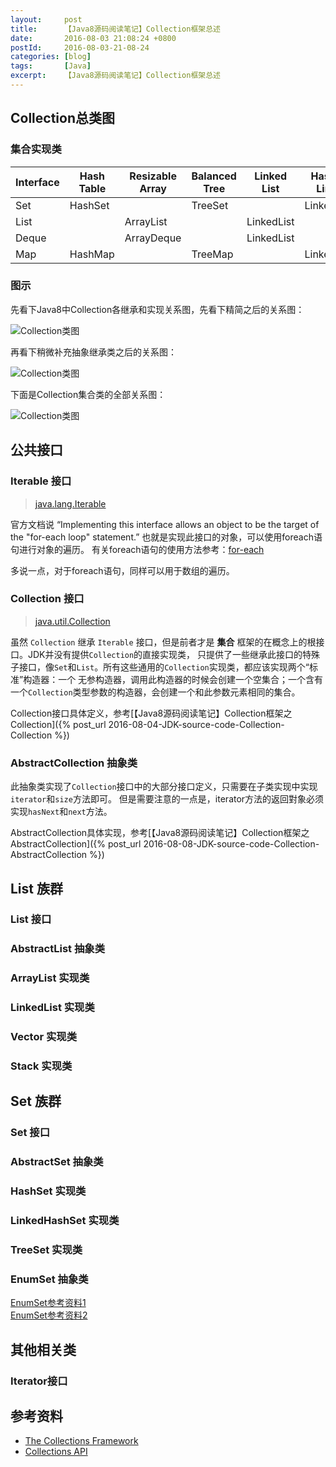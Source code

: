 ```yaml
---
layout:     post
title:      【Java8源码阅读笔记】Collection框架总述
date:       2016-08-03 21:08:24 +0800
postId:     2016-08-03-21-08-24
categories: [blog]
tags:       [Java]
excerpt:    【Java8源码阅读笔记】Collection框架总述
---
```


## Collection总类图

### 集合实现类


Interface   |   Hash Table  |   Resizable Array |   Balanced Tree   |   Linked List     |   Hash Table + Linked List
----|----|----|----|----|----
Set         |   HashSet     |                   |  TreeSet          |                   |   LinkedHashSet   
List        |               |   ArrayList       |                   |   LinkedList      | 
Deque       |               |   ArrayDeque      |                   |   LinkedList      |    
Map         |   HashMap     |                   |  TreeMap          |                   |   LinkedHashMap

### 图示
先看下Java8中Collection各继承和实现关系图，先看下精简之后的关系图：

![Collection类图](/image/post/2016/08/03/20160803-Collection01.png)

再看下稍微补充抽象继承类之后的关系图：

![Collection类图](/image/post/2016/08/03/20160803-Collection02.png)

下面是Collection集合类的全部关系图：

![Collection类图](/image/post/2016/08/03/20160803-Collection03.png)


## 公共接口

### Iterable 接口

> [java.lang.Iterable](https://docs.oracle.com/javase/8/docs/api/java/lang/Iterable.html)

官方文档说 “Implementing this interface allows an object to be the target of the "for-each loop" statement.”
也就是实现此接口的对象，可以使用foreach语句进行对象的遍历。
有关foreach语句的使用方法参考：[for-each](https://docs.oracle.com/javase/8/docs/technotes/guides/language/foreach.html)

多说一点，对于foreach语句，同样可以用于数组的遍历。

### Collection 接口

> [java.util.Collection](https://docs.oracle.com/javase/8/docs/api/java/util/Collection.html)

虽然 `Collection` 继承 `Iterable` 接口，但是前者才是 <b>集合</b> 框架的在概念上的根接口。JDK并没有提供`Collection`的直接实现类，
只提供了一些继承此接口的特殊子接口，像`Set`和`List`。所有这些通用的`Collection`实现类，都应该实现两个“标准”构造器：一个
无参构造器，调用此构造器的时候会创建一个空集合；一个含有一个`Collection`类型参数的构造器，会创建一个和此参数元素相同的集合。

Collection接口具体定义，参考[【Java8源码阅读笔记】Collection框架之Collection]({% post_url 2016-08-04-JDK-source-code-Collection-Collection %})

### AbstractCollection 抽象类
此抽象类实现了`Collection`接口中的大部分接口定义，只需要在子类实现中实现`iterator`和`size`方法即可。
但是需要注意的一点是，iterator方法的返回對象必须实现`hasNext`和`next`方法。


AbstractCollection具体实现，参考[【Java8源码阅读笔记】Collection框架之AbstractCollection]({% post_url 2016-08-08-JDK-source-code-Collection-AbstractCollection %})

## List 族群

### List 接口

### AbstractList 抽象类

### ArrayList 实现类

### LinkedList 实现类

### Vector 实现类

### Stack 实现类

## Set 族群

### Set 接口

### AbstractSet 抽象类

### HashSet 实现类

### LinkedHashSet 实现类

### TreeSet 实现类

### EnumSet 抽象类

[EnumSet参考资料1](http://www.cnblogs.com/accessking/p/4200000.html)  
[EnumSet参考资料2](http://blog.csdn.net/hudashi/article/details/6943843/)

## 其他相关类

### Iterator接口


## 参考资料

* [The Collections Framework](https://docs.oracle.com/javase/8/docs/technotes/guides/collections/index.html)  
* [Collections API](https://docs.oracle.com/javase/8/docs/api/java/util/package-summary.html)  

